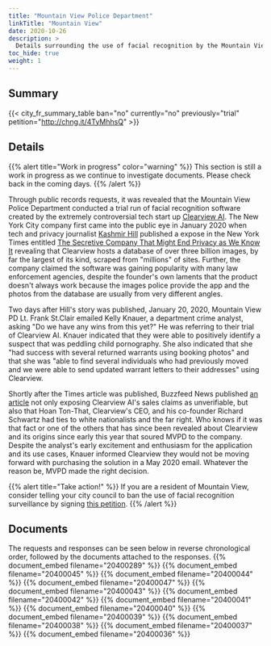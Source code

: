 ```yaml
---
title: "Mountain View Police Department"
linkTitle: "Mountain View"
date: 2020-10-26
description: >
  Details surrounding the use of facial recognition by the Mountain View Police Department.
toc_hide: true
weight: 1
---
```

## Summary
{{< city_fr_summary_table ban="no" currently="no" previously="trial" petition="http://chng.it/4TyMhhsQ" >}}

## Details
{{% alert title="Work in progress" color="warning" %}}
This section is still a work in progress as we continue to investigate documents. Please check back in the coming days.
{{% /alert %}}

Through public records requests, it was revealed that the Mountain View Police Department conducted a trial run of facial recognition software created by the extremely controversial tech start up [Clearview AI](https://clearview.ai/). The New York City company first came into the public eye in January 2020 when tech and privacy journalist [Kashmir Hill](https://www.nytimes.com/by/kashmir-hill) published a expose in the New York Times entitled [The Secretive Company That Might End Privacy as We Know It](https://www.nytimes.com/2020/01/18/technology/clearview-privacy-facial-recognition.html) revealing that Clearview hosts a database of over three billion images, by far the largest of its kind, scraped from "millions" of sites. Further, the company claimed the software was gaining popularity with many law enforcement agencies, despite the founder's own laments that the product doesn't always work because the images police provide the app and the photos from the database are usually from very different angles.

Two days after Hill's story was published, January 20, 2020, Mountain View PD Lt. Frank St.Clair emailed Kelly Knauer, a department crime analyst, asking "Do we have any wins from this yet?" He was referring to their trial of Clearview AI. Knauer indicated that they were able to positively identify a suspect that was peddling child pornography. She also indicated that she "had success with several returned warrants using booking photos" and that she was "able to find several individuals who had previously moved and we were able to send updated warrant letters to their addresses" using Clearview.

Shortly after the Times article was published, Buzzfeed News published [an article](https://www.buzzfeednews.com/article/ryanmac/clearview-ai-nypd-facial-recognition) not only exposing Clearview AI's sales claims as unverifiable, but also that Hoan Ton-That, Clearview's CEO, and his co-founder Richard Schwartz had ties to white nationalists and the far right. Who knows if it was that fact or one of the others that has since been revealed about Clearview and its origins since early this year that soured MVPD to the company. Despite the analyst's early excitement and enthusiasm for the application and its use cases, Knauer informed Clearview they would not be moving forward with purchasing the solution in a May 2020 email. Whatever the reason be, MVPD made the right decision.

{{% alert title="Take action!" %}}
If you are a resident of Mountain View, consider telling your city council to ban the use of facial recognition surveillance by signing [this petition](http://chng.it/4TyMhhsQ).
{{% /alert %}}

## Documents
The requests and responses can be seen below in reverse chronological order, followed by the documents attached to the responses.
{{% document_embed filename="20400289" %}}
{{% document_embed filename="20400045" %}}
{{% document_embed filename="20400044" %}}
{{% document_embed filename="20400047" %}}
{{% document_embed filename="20400043" %}}
{{% document_embed filename="20400042" %}}
{{% document_embed filename="20400041" %}}
{{% document_embed filename="20400040" %}}
{{% document_embed filename="20400039" %}}
{{% document_embed filename="20400038" %}}
{{% document_embed filename="20400037" %}}
{{% document_embed filename="20400036" %}}
